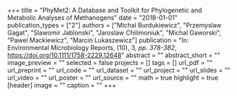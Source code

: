 +++
title = "PhyMet2: A Database and Toolkit for Phylogenetic and Metabolic Analyses of Methanogens"
date = "2018-01-01"
publication_types = ["2"]
authors = ["Michal Burdukiewicz", "Przemyslaw Gagat", "Slawomir Jablonski", "Jaroslaw Chilimoniuk", "Michal Gaworski", "Pawel Mackiewicz", "Marcin Lukaszewicz"]
publication = "In: Environmental Microbiology Reports, (10), 3, _pp. 378-382_, https://doi.org/10.1111/1758-2229.12648"
abstract = ""
abstract_short = ""
image_preview = ""
selected = false
projects = []
tags = []
url_pdf = ""
url_preprint = ""
url_code = ""
url_dataset = ""
url_project = ""
url_slides = ""
url_video = ""
url_poster = ""
url_source = ""
math = true
highlight = true
[header]
image = ""
caption = ""
+++
